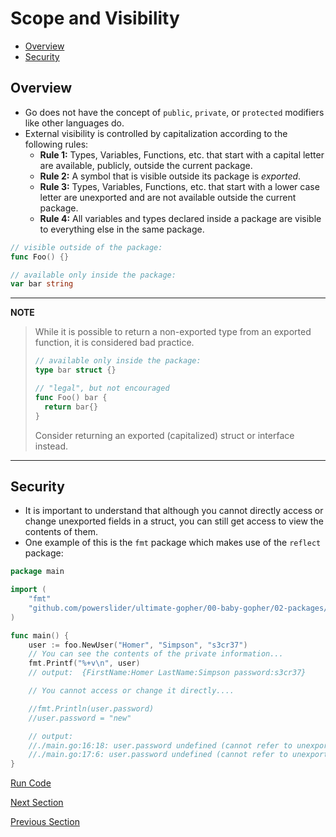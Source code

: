 # Scope and Visibility

- [Overview](#overview)
- [Security](#security)

## Overview

- Go does not have the concept of `public`, `private`, or `protected` modifiers like other languages do.
- External visibility is controlled by capitalization according to the following rules:
    - __Rule 1:__ Types, Variables, Functions, etc. that start with a capital letter are available, publicly, outside
      the current package.
    - __Rule 2:__ A symbol that is visible outside its package is _exported_.
    - __Rule 3:__ Types, Variables, Functions, etc. that start with a lower case letter are unexported and are not
      available outside the current package.
    - __Rule 4:__ All variables and types declared inside a package are visible to everything else in the same package.

```go
// visible outside of the package:
func Foo() {}

// available only inside the package:
var bar string
```

---
__NOTE__
> While it is possible to return a non-exported type from an exported function, it is considered bad practice.
>```go
>// available only inside the package:
>type bar struct {}
>
>// "legal", but not encouraged
>func Foo() bar {
>   return bar{}
>}
>```
>Consider returning an exported (capitalized) struct or interface instead.
---

## Security

- It is important to understand that although you cannot directly access or change unexported fields in a struct, you
  can still get access to view the contents of them.
- One example of this is the `fmt` package which makes use of the `reflect` package:

```go
package main

import (
	"fmt"
	"github.com/powerslider/ultimate-gopher/00-baby-gopher/02-packages/example/foo"
)

func main() {
	user := foo.NewUser("Homer", "Simpson", "s3cr37")
	// You can see the contents of the private information...
	fmt.Printf("%+v\n", user)
	// output:  {FirstName:Homer LastName:Simpson password:s3cr37}

	// You cannot access or change it directly....

	//fmt.Println(user.password)
	//user.password = "new"

	// output:
	//./main.go:16:18: user.password undefined (cannot refer to unexported field or method password)
	//./main.go:17:6: user.password undefined (cannot refer to unexported field or method password)
}
```

[Run Code](example/main.go)

[Next Section](03-workspaces.md)

[Previous Section](01-definition.md)
